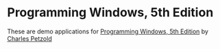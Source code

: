 # Programming Windows, 5th Edition
These are demo applications for [Programming Windows, 5th Edition](http://www.charlespetzold.com/pw5/index.html) by [Charles Petzold](http://www.charlespetzold.com/home.html)
